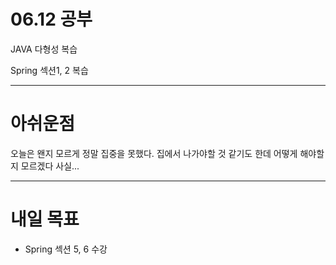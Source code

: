 # 06.12 공부

JAVA 다형성 복습

Spring 섹션1, 2 복습

---
# 아쉬운점

오늘은 왠지 모르게 정말 집중을 못했다. 집에서 나가야할 것 같기도 한데 어떻게 해야할지 모르겠다 사실...


---
# 내일 목표
- Spring 섹션 5, 6 수강



